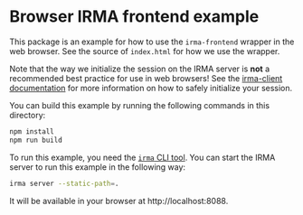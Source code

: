 # Browser IRMA frontend example

This package is an example for how to use the `irma-frontend` wrapper in the
web browser. See the source of `index.html` for how we use the wrapper.

Note that the way we initialize the session on the IRMA server is **not** a
recommended best practice for use in web browsers! See the
[irma-client documentation](../../../plugins/irma-client) for more information
on how to safely initialize your session.

You can build this example by running the following commands in this directory:

```bash
npm install
npm run build
```

To run this example, you need the [`irma` CLI tool](https://github.com/privacybydesign/irmago/releases/latest).
You can start the IRMA server to run this example in the following way:

```bash
irma server --static-path=.
```

It will be available in your browser at http://localhost:8088.
